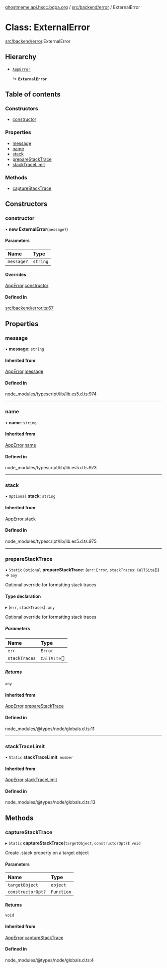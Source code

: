 [ghostmeme.api.hscc.bdpa.org](../README.md) / [src/backend/error](../modules/src_backend_error.md) / ExternalError

# Class: ExternalError

[src/backend/error](../modules/src_backend_error.md).ExternalError

## Hierarchy

- [`AppError`](src_backend_error.AppError.md)

  ↳ **`ExternalError`**

## Table of contents

### Constructors

- [constructor](src_backend_error.ExternalError.md#constructor)

### Properties

- [message](src_backend_error.ExternalError.md#message)
- [name](src_backend_error.ExternalError.md#name)
- [stack](src_backend_error.ExternalError.md#stack)
- [prepareStackTrace](src_backend_error.ExternalError.md#preparestacktrace)
- [stackTraceLimit](src_backend_error.ExternalError.md#stacktracelimit)

### Methods

- [captureStackTrace](src_backend_error.ExternalError.md#capturestacktrace)

## Constructors

### constructor

• **new ExternalError**(`message?`)

#### Parameters

| Name | Type |
| :------ | :------ |
| `message?` | `string` |

#### Overrides

[AppError](src_backend_error.AppError.md).[constructor](src_backend_error.AppError.md#constructor)

#### Defined in

[src/backend/error.ts:67](https://github.com/nhscc/ghostmeme.api.hscc.bdpa.org/blob/86898e9/src/backend/error.ts#L67)

## Properties

### message

• **message**: `string`

#### Inherited from

[AppError](src_backend_error.AppError.md).[message](src_backend_error.AppError.md#message)

#### Defined in

node_modules/typescript/lib/lib.es5.d.ts:974

___

### name

• **name**: `string`

#### Inherited from

[AppError](src_backend_error.AppError.md).[name](src_backend_error.AppError.md#name)

#### Defined in

node_modules/typescript/lib/lib.es5.d.ts:973

___

### stack

• `Optional` **stack**: `string`

#### Inherited from

[AppError](src_backend_error.AppError.md).[stack](src_backend_error.AppError.md#stack)

#### Defined in

node_modules/typescript/lib/lib.es5.d.ts:975

___

### prepareStackTrace

▪ `Static` `Optional` **prepareStackTrace**: (`err`: `Error`, `stackTraces`: `CallSite`[]) => `any`

Optional override for formatting stack traces

#### Type declaration

▸ (`err`, `stackTraces`): `any`

Optional override for formatting stack traces

##### Parameters

| Name | Type |
| :------ | :------ |
| `err` | `Error` |
| `stackTraces` | `CallSite`[] |

##### Returns

`any`

#### Inherited from

[AppError](src_backend_error.AppError.md).[prepareStackTrace](src_backend_error.AppError.md#preparestacktrace)

#### Defined in

node_modules/@types/node/globals.d.ts:11

___

### stackTraceLimit

▪ `Static` **stackTraceLimit**: `number`

#### Inherited from

[AppError](src_backend_error.AppError.md).[stackTraceLimit](src_backend_error.AppError.md#stacktracelimit)

#### Defined in

node_modules/@types/node/globals.d.ts:13

## Methods

### captureStackTrace

▸ `Static` **captureStackTrace**(`targetObject`, `constructorOpt?`): `void`

Create .stack property on a target object

#### Parameters

| Name | Type |
| :------ | :------ |
| `targetObject` | `object` |
| `constructorOpt?` | `Function` |

#### Returns

`void`

#### Inherited from

[AppError](src_backend_error.AppError.md).[captureStackTrace](src_backend_error.AppError.md#capturestacktrace)

#### Defined in

node_modules/@types/node/globals.d.ts:4

